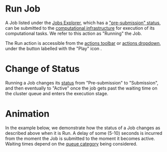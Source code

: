 # Run Job

A Job listed under the [Jobs Explorer](../ui/explorer.md), which has a ["pre-submission" status](../status.md), can be submitted to the [computational infrastructure](/general-infrastructure/overview.md) for execution of its computational tasks. We refer to this action as "Running" the Job. 

The Run action is accessible from the [actions toolbar](/entities-general/ui/explorer.md#actions-toolbar) or [actions dropdown](/entities-general/ui/explorer.md#actions-dropdown), under the button labelled with the "Play" icon <i class="zmdi zmdi-play zmdi-hc-border"></i>.

# Change of Status

Running a Job changes its [status](../status.md) from "Pre-submission" to "Submission", and then eventually to "Active" once the job gets past the waiting time on the cluster queue and enters the execution stage.

# Animation

In the example below, we demonstrate how the status of a Job changes as described above when it is Run. A delay of some (5-10) seconds is incurred from the moment the Job is submitted to the moment it becomes active. Waiting times depend on the [queue category](/compute-section/queue.md) being considered.

<img data-gifffer="/images/run-job.gif">
